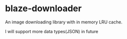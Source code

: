 # blaze-downloader
An image downloading library with in memory LRU cache.

I will support more data types(JSON) in future
